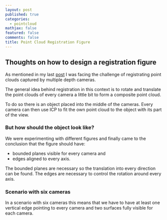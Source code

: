 ```yaml
---
layout: post
published: true
categories:
  - pointcloud
mathjax: false
featured: false
comments: false
title: Point Cloud Registration Figure
---
```

## Thoughts on how to design a registration figure

As mentioned in my last [post](http://blog.pollithy.com/personal/point-cloud-from-mesh-object) I was facing the challenge of registrating point clouds captured by multiple depth cameras.

The general idea behind registration in this context is to rotate and translate the point clouds of every camera a little bit to form a composite point cloud.

To do so there is an object placed into the middle of the cameras. Every camera can then use ICP to fit the own point cloud to the object with its part of the view.

### But how should the object look like?

We were experimenting with different figures and finally came to the conclusion that the figure should have:

- bounded planes visible for every camera and 
- edges aligned to every axis.

The bounded planes are necessary so the translation into every direction can be found.
The edges are necessary to control the rotation around every axis.

### Scenario with six cameras

In a scenario with six cameras this means that we have to have at least one vertical edge pointing to every camera and two surfaces fully  visible for each camera.
